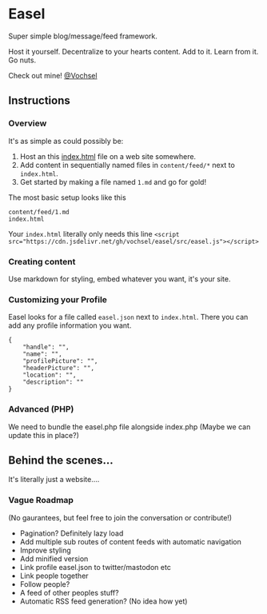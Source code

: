 # Easel

Super simple blog/message/feed framework.

Host it yourself. Decentralize to your hearts content. Add to it. Learn from it. Go nuts.

Check out mine! [@Vochsel](http://vochsel.com/easel/)

## Instructions
### Overview

It's as simple as could possibly be:

1. Host an this [index.html](/demo/blog/index.html) file on a web site somewhere.
2. Add content in sequentially named files in `content/feed/*` next to `index.html`.
3. Get started by making a file named `1.md` and go for gold!

The most basic setup looks like this
```
content/feed/1.md
index.html
```

Your `index.html` literally only needs this line `<script src="https://cdn.jsdelivr.net/gh/vochsel/easel/src/easel.js"></script>`

### Creating content
Use markdown for styling, embed whatever you want, it's your site.

### Customizing your Profile
Easel looks for a file called `easel.json` next to `index.html`. There you can add any profile information you want.

```
{
    "handle": "",
    "name": "",
    "profilePicture": "",
    "headerPicture": "",
    "location": "",
    "description": ""
}
```

### Advanced (PHP)
We need to bundle the easel.php file alongside index.php (Maybe we can update this in place?)

## Behind the scenes...
It's literally just a website....

### Vague Roadmap
(No gaurantees, but feel free to join the conversation or contribute!)

* Pagination? Definitely lazy load
* Add multiple sub routes of content feeds with automatic navigation
* Improve styling
* Add minified version
* Link profile easel.json to twitter/mastodon etc
* Link people together
* Follow people?
* A feed of other peoples stuff?
* Automatic RSS feed generation? (No idea how yet)